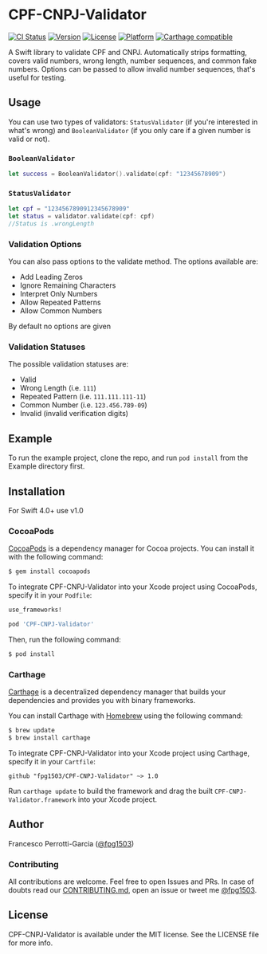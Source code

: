 # CPF-CNPJ-Validator

[![CI Status](http://img.shields.io/travis/fpg1503/CPF-CNPJ-Validator.svg?style=flat)](https://travis-ci.org/fpg1503/CPF-CNPJ-Validator)
[![Version](https://img.shields.io/cocoapods/v/CPF-CNPJ-Validator.svg?style=flat)](https://cocoapods.org/pods/CPF-CNPJ-Validator)
[![License](https://img.shields.io/cocoapods/l/CPF-CNPJ-Validator.svg?style=flat)](https://cocoapods.org/pods/CPF-CNPJ-Validator)
[![Platform](https://img.shields.io/cocoapods/p/CPF-CNPJ-Validator.svg?style=flat)](https://cocoapods.org/pods/CPF-CNPJ-Validator)
[![Carthage compatible](https://img.shields.io/badge/Carthage-compatible-4BC51D.svg?style=flat)](https://github.com/Carthage/Carthage)

A Swift library to validate CPF and CNPJ. Automatically strips formatting, covers valid numbers, wrong length, number sequences, and common fake numbers. Options can be passed to allow invalid number sequences, that's useful for testing.

## Usage

You can use two types of validators: `StatusValidator` (if you're interested in what's wrong) and `BooleanValidator` (if you only care if a given number is valid or not).

### `BooleanValidator`

```swift
let success = BooleanValidator().validate(cpf: "12345678909")
```

### `StatusValidator`

```swift
let cpf = "1234567890912345678909"
let status = validator.validate(cpf: cpf)
//Status is .wrongLength
```

### Validation Options

You can also pass options to the validate method. The options available are:

- Add Leading Zeros
- Ignore Remaining Characters
- Interpret Only Numbers
- Allow Repeated Patterns
- Allow Common Numbers

By default no options are given

### Validation Statuses

The possible validation statuses are:

- Valid
- Wrong Length (i.e. `111`)
- Repeated Pattern (i.e. `111.111.111-11`)
- Common Number (i.e. `123.456.789-09`)
- Invalid (invalid verification digits)


## Example

To run the example project, clone the repo, and run `pod install` from the Example directory first.

## Installation

For Swift 4.0+ use v1.0

### CocoaPods

[CocoaPods](http://cocoapods.org) is a dependency manager for Cocoa projects. You can install it with the following command:

```bash
$ gem install cocoapods
```

To integrate CPF-CNPJ-Validator into your Xcode project using CocoaPods, specify it in your `Podfile`:

```ruby
use_frameworks!

pod 'CPF-CNPJ-Validator'
```

Then, run the following command:

```bash
$ pod install
```


### Carthage

[Carthage](https://github.com/Carthage/Carthage) is a decentralized dependency manager that builds your dependencies and provides you with binary frameworks.

You can install Carthage with [Homebrew](http://brew.sh/) using the following command:

```bash
$ brew update
$ brew install carthage
```

To integrate CPF-CNPJ-Validator into your Xcode project using Carthage, specify it in your `Cartfile`:

```ogdl
github "fpg1503/CPF-CNPJ-Validator" ~> 1.0
```

Run `carthage update` to build the framework and drag the built `CPF-CNPJ-Validator.framework` into your Xcode project.


## Author

Francesco Perrotti-Garcia ([@fpg1503](https://github.com/fpg1503))

### Contributing

All contributions are welcome. Feel free to open Issues and PRs. In case of doubts read our [CONTRIBUTING.md](https://github.com/fpg1503/CPF-CNPJ-Validator/blob/master/CONTRIBUTING.md), open an issue or tweet me [@fpg1503](https://twitter.com/fpg1503).

## License

CPF-CNPJ-Validator is available under the MIT license. See the LICENSE file for more info.
